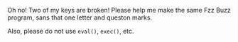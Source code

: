 Oh no! Two of my keys are broken! Please help me make the same Fzz Buzz program, sans that one letter and queston marks. 

Also, please do not use `eval()`, `exec()`, etc.